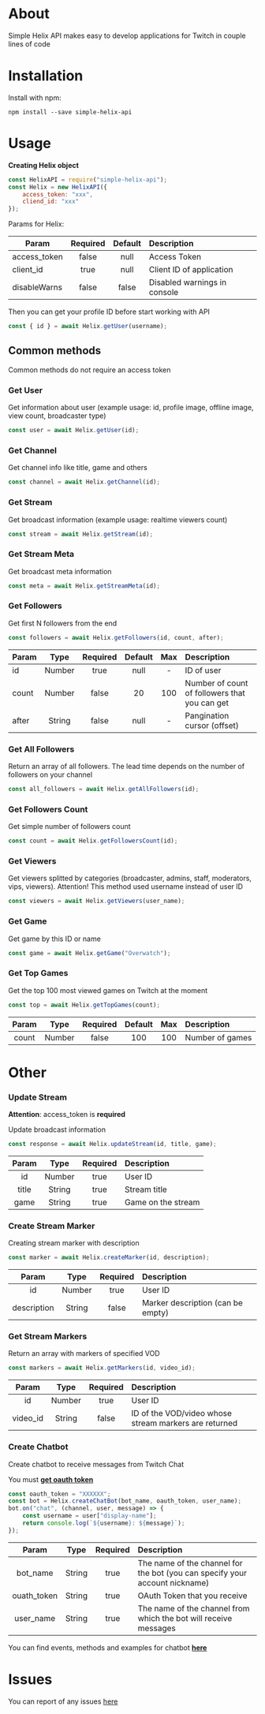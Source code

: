 # About

Simple Helix API makes easy to develop applications for Twitch in couple lines of code

# Installation

Install with npm:

```shell
npm install --save simple-helix-api
```

# Usage

**Creating Helix object**

```javascript
const HelixAPI = require("simple-helix-api");
const Helix = new HelixAPI({
    access_token: "xxx",
    cliend_id: "xxx"
});

```

Params for Helix:

| Param         | Required           |  Default  | Description      |
| ------------- |:------------------:| :-------: | :--------------- |
| access_token  | false | null       | Access Token                 |
| client_id     | true  | null       | Client ID of application     |
| disableWarns  | false | false      | Disabled warnings in console |

Then you can get your profile ID before start working with API

```javascript
const { id } = await Helix.getUser(username);
```

## Common methods

Common methods do not require an access token

### Get User

Get information about user (example usage: id, profile image, offline image, view count, broadcaster type)

```javascript
const user = await Helix.getUser(id);
```

### Get Channel
Get channel info like title, game and others

```javascript
const channel = await Helix.getChannel(id);
```

### Get Stream

Get broadcast information (example usage: realtime viewers count)

```javascript
const stream = await Helix.getStream(id);
```

### Get Stream Meta

Get broadcast meta information

```javascript
const meta = await Helix.getStreamMeta(id);
```

### Get Followers

Get first N followers from the end

```javascript
const followers = await Helix.getFollowers(id, count, after);
```

| Param | Type   | Required | Default | Max | Description                                    |
| ----- | :--:   | :------: | :-----: | :-: | :----------                                    |
| id    | Number | true     | null    | -   | ID of user                                     |
| count | Number | false    | 20      | 100 | Number of count of followers that you can get  |
| after | String | false    | null    | -   | Pangination cursor (offset)                    |

### Get All Followers

Return an array of all followers. The lead time depends on the number of followers on your channel

```javascript
const all_followers = await Helix.getAllFollowers(id);
```

### Get Followers Count

Get simple number of followers count

```javascript
const count = await Helix.getFollowersCount(id);
```

### Get Viewers

Get viewers splitted by categories (broadcaster, admins, staff, moderators, vips, viewers). 
Attention! This method used username instead of user ID

```javascript
const viewers = await Helix.getViewers(user_name);
```

### Get Game

Get game by this ID or name

```javascript
const game = await Helix.getGame("Overwatch");
```

### Get Top Games

Get the top 100 most viewed games on Twitch at the moment

```javascript
const top = await Helix.getTopGames(count);
```

| Param | Type   | Required | Default | Max | Description     |
| :---: | :--:   | :------: | :-----: | :-: | :---------      |
| count | Number | false  | 100       | 100 | Number of games |

# Other

### Update Stream

**Attention**: access_token is **required**

Update broadcast information

```javascript
const response = await Helix.updateStream(id, title, game);
```

| Param | Type   | Required | Description        |
| :---: | :--:   | :------: |:---------          |
| id    | Number | true     | User ID            |
| title | String | true     | Stream title       |
| game  | String | true     | Game on the stream |

### Create Stream Marker

Creating stream marker with description

```javascript
const marker = await Helix.createMarker(id, description);
```

| Param | Type   | Required | Description                          |
| :---: | :--:   | :------: |:---------                            |
| id    | Number | true     | User ID                              |
| description | String | false | Marker description (can be empty) |

### Get Stream Markers

Return an array with markers of specified VOD

```javascript
const markers = await Helix.getMarkers(id, video_id);
```

| Param | Type   | Required | Description                                           |
| :---: | :--:   | :------: |:---------                                             |
| id    | Number | true     | User ID                                               |
| video_id | String | false | ID of the VOD/video whose stream markers are returned |

### Create Chatbot

Create chatbot to receive messages from Twitch Chat

You must [**get oauth token**](https://twitchapps.com/tmi/)

```javascript
const oauth_token = "XXXXXX";
const bot = Helix.createChatBot(bot_name, oauth_token, user_name);
bot.on("chat", (channel, user, message) => {
    const username = user["display-name"];
    return console.log(`${username}: ${message}`);
});
```

| Param        | Type   | Required | Description                                                                 |
| :---:        | :--:   | :------: |:---------                                                                   |
| bot_name     | String | true     | The name of the channel for the bot (you can specify your account nickname) |
| ouath_token  | String | true     | OAuth Token that you receive                                                |
| user_name    | String | true     | The name of the channel from which the bot will receive messages            |

You can find events, methods and examples for chatbot [**here**](https://github.com/tmijs/docs/tree/gh-pages/_posts)

# Issues
You can report of any issues [here](https://github.com/PurpleHorrorRus/simple-helix-api/issues)